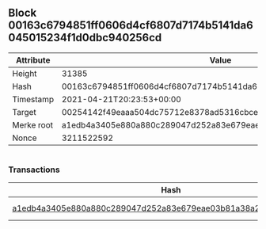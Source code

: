 ## Block 00163c6794851ff0606d4cf6807d7174b5141da6045015234f1d0dbc940256cd

Attribute | Value
--- | ---
Height | 31385
Hash | 00163c6794851ff0606d4cf6807d7174b5141da6045015234f1d0dbc940256cd
Timestamp | 2021-04-21T20:23:53+00:00
Target | 00254142f49eaaa504dc75712e8378ad5316cbcead634704b3734b6271167cc4
Merke root | a1edb4a3405e880a880c289047d252a83e679eae03b81a38a2dd936a3e1d4545
Nonce | 3211522592

```

```

### Transactions

Hash | Amount
--- | ---
[a1edb4a3405e880a880c289047d252a83e679eae03b81a38a2dd936a3e1d4545](a1edb4a3405e880a880c289047d252a83e679eae03b81a38a2dd936a3e1d4545.md) | 10.00000000 SKEPTI 
